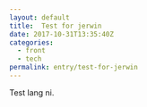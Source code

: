 ```yaml
---
layout: default
title:  Test for jerwin
date: 2017-10-31T13:35:40Z
categories:
  - front
  - tech
permalink: entry/test-for-jerwin
---
```


Test lang ni.

